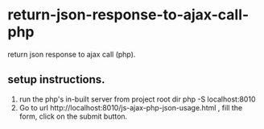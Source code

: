 # return-json-response-to-ajax-call-php
return json response to ajax call (php). 

setup instructions.
-------------------
1. run the php's in-built server from project root dir
	php -S localhost:8010
2. Go to url http://localhost:8010/js-ajax-php-json-usage.html , fill the form, click on the submit button. 

